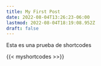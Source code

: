 ```yaml
---
title: My First Post
date: 2022-08-04T13:26:23-06:00
lastmod: 2022-08-04T18:19:08.952Z
draft: false
---
```

 

Esta es una prueba de shortcodes

{{< myshortcodes >>}}